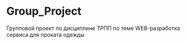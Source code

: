 # Group_Project
Групповой проект по дисциплине ТРПП по теме WEB-разработка сервиса для проката одежды
